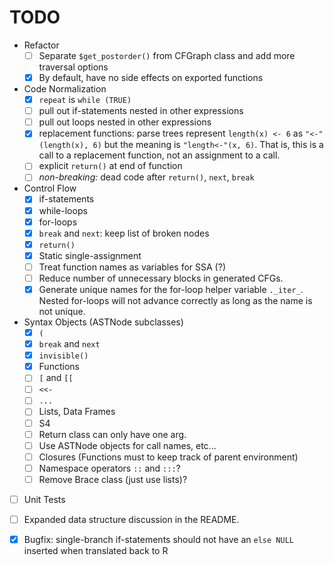 
# TODO

* Refactor
  + [ ] Separate `$get_postorder()` from CFGraph class and add more traversal
  options
  * [x] By default, have no side effects on exported functions

* Code Normalization
  * [x] `repeat` is `while (TRUE)`
  * [ ] pull out if-statements nested in other expressions
  * [ ] pull out loops nested in other expressions
  * [x] replacement functions: parse trees represent `length(x) <- 6` as
  `"<-"(length(x), 6)` but the meaning is `"length<-"(x, 6)`. That is, this is
  a call to a replacement function, not an assignment to a call.
  * [ ] explicit `return()` at end of function
  * [ ] *non-breaking:* dead code after `return()`, `next`, `break`

* Control Flow
  * [x] if-statements
  * [x] while-loops
  * [x] for-loops
  * [x] `break` and `next`: keep list of broken nodes
  * [x] `return()`
  * [x] Static single-assignment
  * [ ] Treat function names as variables for SSA (?)
  * [ ] Reduce number of unnecessary blocks in generated CFGs.
  * [x] Generate unique names for the for-loop helper variable `._iter_`.
    Nested for-loops will not advance correctly as long as the name is not
    unique.

* Syntax Objects (ASTNode subclasses)
  * [x] `(`
  * [x] `break` and `next`
  * [x] `invisible()`
  * [x] Functions
  * [ ] `[` and `[[`
  * [ ] `<<-`
  * [ ] `...`
  * [ ] Lists, Data Frames
  * [ ] S4
  * [ ] Return class can only have one arg.
  * [ ] Use ASTNode objects for call names, etc...
  * [ ] Closures (Functions must to keep track of parent environment)
  * [ ] Namespace operators `::` and `:::`?
  * [ ] Remove Brace class (just use lists)?

* [ ] Unit Tests
* [ ] Expanded data structure discussion in the README.
* [x] Bugfix: single-branch if-statements should not have an `else NULL`
  inserted when translated back to R


